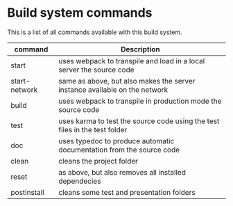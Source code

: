 # Build system commands
This is a list of all commands available with this build system.

| command       | Description                                                                |
|---------------|----------------------------------------------------------------------------|
| start         | uses webpack to transpile and load in a local server the source code       |
| start-network | same as above, but also makes the server instance available on the network |
| build         | uses webpack to transpile in production mode the source code               |
| test          | uses karma to test the source code using the test files in the test folder |
| doc           | uses typedoc to produce automatic documentation from the source code       |
| clean         | cleans the project folder                                                  |
| reset         | as above, but also removes all installed dependecies                       |
| postinstall   | cleans some test and presentation folders                                  |
